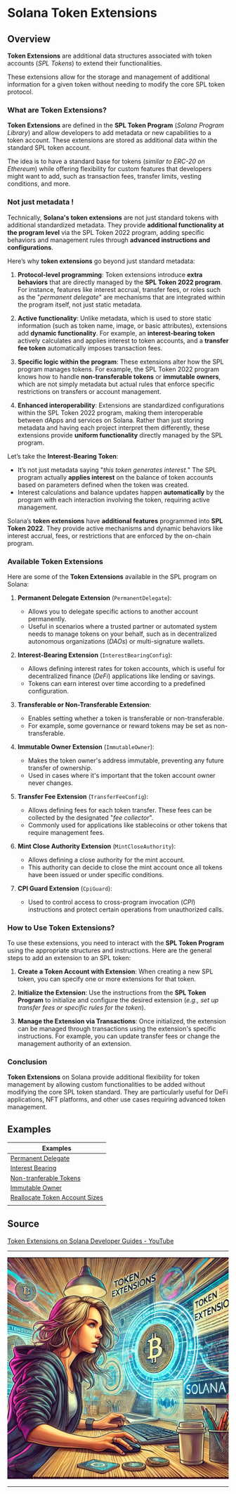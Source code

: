 # Solana Token Extensions


## Overview

**Token Extensions** are additional data structures associated with token accounts (_SPL Tokens_) to extend their functionalities.

These extensions allow for the storage and management of additional information for a given token without needing to modify the core SPL token protocol.


### What are Token Extensions?

**Token Extensions** are defined in the **SPL Token Program** (_Solana Program Library_) and allow developers to add metadata or new capabilities to a token account. These extensions are stored as additional data within the standard SPL token account.

The idea is to have a standard base for tokens (_similar to ERC-20 on Ethereum_) while offering flexibility for custom features that developers might want to add, such as transaction fees, transfer limits, vesting conditions, and more.


### Not just metadata !

Technically, **Solana's token extensions** are not just standard tokens with additional standardized metadata. They provide **additional functionality at the program level** via the SPL Token 2022 program, adding specific behaviors and management rules through **advanced instructions and configurations**.

Here’s why **token extensions** go beyond just standard metadata:

1. **Protocol-level programming**:
   Token extensions introduce **extra behaviors** that are directly managed by the **SPL Token 2022 program**. For instance, features like interest accrual, transfer fees, or roles such as the "_permanent delegate_" are mechanisms that are integrated within the program itself, not just static metadata.

2. **Active functionality**:
   Unlike metadata, which is used to store static information (such as token name, image, or basic attributes), extensions add **dynamic functionality**. For example, an **interest-bearing token** actively calculates and applies interest to token accounts, and a **transfer fee token** automatically imposes transaction fees.

3. **Specific logic within the program**:
   These extensions alter how the SPL program manages tokens. For example, the SPL Token 2022 program knows how to handle **non-transferable tokens** or **immutable owners**, which are not simply metadata but actual rules that enforce specific restrictions on transfers or account management.

4. **Enhanced interoperability**:
   Extensions are standardized configurations within the SPL Token 2022 program, making them interoperable between dApps and services on Solana. Rather than just storing metadata and having each project interpret them differently, these extensions provide **uniform functionality** directly managed by the SPL program.

Let’s take the **Interest-Bearing Token**:
- It’s not just metadata saying "_this token generates interest._" The SPL program actually **applies interest** on the balance of token accounts based on parameters defined when the token was created.
- Interest calculations and balance updates happen **automatically** by the program with each interaction involving the token, requiring active management.

Solana’s **token extensions** have **additional features** programmed into **SPL Token 2022**. They provide active mechanisms and dynamic behaviors like interest accrual, fees, or restrictions that are enforced by the on-chain program.


### Available Token Extensions

Here are some of the **Token Extensions** available in the SPL program on Solana:

1. **Permanent Delegate Extension** (`PermanentDelegate`):
   - Allows you to delegate specific actions to another account permanently.
   - Useful in scenarios where a trusted partner or automated system needs to manage tokens on your behalf, such as in decentralized autonomous organizations (_DAOs_) or multi-signature wallets.

2. **Interest-Bearing Extension** (`InterestBearingConfig`):
   - Allows defining interest rates for token accounts, which is useful for decentralized finance (_DeFi_) applications like lending or savings.
   - Tokens can earn interest over time according to a predefined configuration.

3. **Transferable or Non-Transferable Extension**:
   - Enables setting whether a token is transferable or non-transferable.
   - For example, some governance or reward tokens may be set as non-transferable.

4. **Immutable Owner Extension** (`ImmutableOwner`):
   - Makes the token owner's address immutable, preventing any future transfer of ownership.
   - Used in cases where it's important that the token account owner never changes.

5. **Transfer Fee Extension** (`TransferFeeConfig`):
   - Allows defining fees for each token transfer. These fees can be collected by the designated "_fee collector_".
   - Commonly used for applications like stablecoins or other tokens that require management fees.

6. **Mint Close Authority Extension** (`MintCloseAuthority`):
   - Allows defining a close authority for the mint account.
   - This authority can decide to close the mint account once all tokens have been issued or under specific conditions.

7. **CPI Guard Extension** (`CpiGuard`):
   - Used to control access to cross-program invocation (_CPI_) instructions and protect certain operations from unauthorized calls.


### How to Use Token Extensions?

To use these extensions, you need to interact with the **SPL Token Program** using the appropriate structures and instructions. Here are the general steps to add an extension to an SPL token:

1. **Create a Token Account with Extension**: When creating a new SPL token, you can specify one or more extensions for that token.

2. **Initialize the Extension**: Use the instructions from the **SPL Token Program** to initialize and configure the desired extension (_e.g., set up transfer fees or specific rules for the token_).

3. **Manage the Extension via Transactions**: Once initialized, the extension can be managed through transactions using the extension's specific instructions. For example, you can update transfer fees or change the management authority of an extension.


### Conclusion

**Token Extensions** on Solana provide additional flexibility for token management by allowing custom functionalities to be added without modifying the core SPL token standard. They are particularly useful for DeFi applications, NFT platforms, and other use cases requiring advanced token management.


## Examples

| Examples                                                        |
| --------------------------------------------------------------- |
| [Permanent Delegate](./markdown/permanent_delegate.md)          |
| [Interest Bearing](./markdown/interest_bearing.md)              |
| [Non-tranferable Tokens](./markdown/non_transferable_tokens.md) |
| [Immutable Owner](./markdown/immutable_owner.md)                |
| [Reallocate Token Account Sizes](./markdown/reallocate_size.md) |
|                                                                 |


## Source

[Token Extensions on Solana Developer Guides - YouTube](https://www.youtube.com/playlist?list=PLilwLeBwGuK6imBuGLSLmzMEyj6yVHGDO)


----

![](markdown/2024-10-09-12-54-58.png)

----

